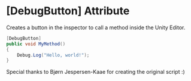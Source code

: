 # [DebugButton] Attribute

Creates a button in the inspector to call a method inside the Unity Editor.

```csharp
[DebugButton]
public void MyMethod()
{
    Debug.Log("Hello, world!");
}
```

Special thanks to Bjørn Jespersen-Kaae for creating the original script :)
